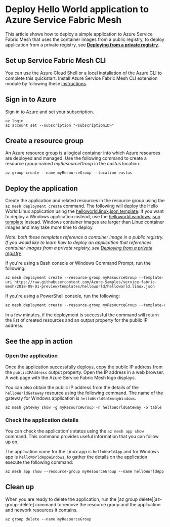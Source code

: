 # Deploy Hello World application to Azure Service Fabric Mesh

This article shows how to deploy a simple application to Azure Service Fabric Mesh that uses the container images from a public registry, to deploy application from a private registry, see **[Deploying from a private registry](readme.private-registry.md)**.

## Set up Service Fabric Mesh CLI

You can use the Azure Cloud Shell or a local installation of the Azure CLI to complete this quickstart. Install Azure Service Fabric Mesh CLI extension module by following these [instructions](https://docs.microsoft.com/en-us/azure/service-fabric-mesh/service-fabric-mesh-howto-setup-cli).

## Sign in to Azure
Sign in to Azure and set your subscription.

```azurecli
az login
az account set --subscription "<subscriptionID>"
```

## Create a resource group

An Azure resource group is a logical container into which Azure resources are deployed and managed. Use the following command to create a resource group named *myResourceGroup* in the *eastus* location.

```azurecli
az group create --name myResourceGroup --location eastus
```

## Deploy the application

Create the application and related resources in the resource group using the `az mesh deployment create` command. The following will deploy the Hello World Linux application using the [helloworld.linux.json template](https://raw.githubusercontent.com/Azure-Samples/service-fabric-mesh/2018-09-01-preview/templates/helloworld/helloworld.linux.json). If you want to deploy a Windows application instead, use the [helloworld.windows.json template](https://raw.githubusercontent.com/Azure-Samples/service-fabric-mesh/2018-09-01-preview/templates/helloworld/helloworld.linux.json) instead. Windows container images are larger than Linux container images and may take more time to deploy.

*Note: both these templates reference a container image in a public registry. If you would like to learn how to deploy an application that references container images from a private registry, see [Deploying from a private registry](readme.private-registry.md)*

If you're using a Bash console or Windows Command Prompt, run the following:


```azurecli
az mesh deployment create --resource-group myResourceGroup --template-uri https://raw.githubusercontent.com/Azure-Samples/service-fabric-mesh/2018-09-01-preview/templates/helloworld/helloworld.linux.json 
```

If you're using a PowerShell console, run the following:

```PowerShell
az mesh deployment create --resource-group myResourceGroup --template-uri https://raw.githubusercontent.com/Azure-Samples/service-fabric-mesh/2018-09-01-preview/templates/helloworld/helloworld.linux.json
```
In a few minutes, if the deployment is successful the command will return the list of created resources and an output property for the public IP address.

## See the app in action 

### Open the application
Once the application successfully deploys, copy the public IP address from the `publicIPAddress` output property. Open the IP address in a web browser. A web page with the Azure Service Fabric Mesh logo displays.

You can also obtain the public IP address from the details of the `helloWorldGateway` resource using the following command. The name of the gateway for Windows application is `helloWorldGatewayWindows`.

```azurecli
az mesh gateway show -g myResourceGroup -n helloWorldGateway -o table
```

### Check the application details
You can check the application's status using the `az mesh app show` command. This command provides useful information that you can follow up on.

The application name for the Linux app is `helloWorldApp` and for Windows app is `helloWorldAppWindows`, to gather the details on the application execute the following command:

```azurecli
az mesh app show --resource-group myResourceGroup --name helloWorldApp
```

## Clean up

When you are ready to delete the application, run the [az group delete][az-group-delete] command to remove the resource group and the application and network resources it contains.

```azurecli
az group delete --name myResourceGroup
```

